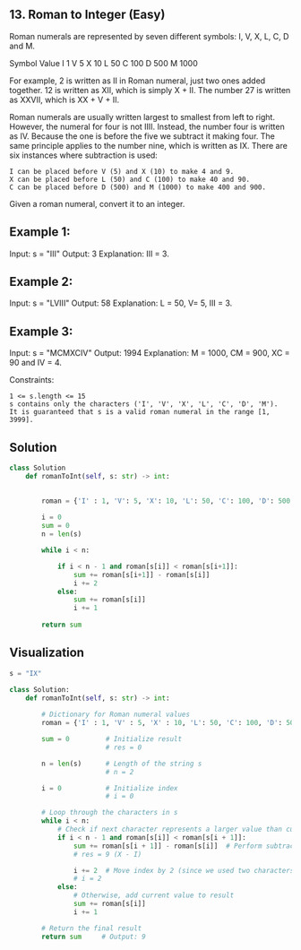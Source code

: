 ## 13. Roman to Integer (Easy)

Roman numerals are represented by seven different symbols: I, V, X, L, C, D and M.

Symbol       Value
I             1
V             5
X             10
L             50
C             100
D             500
M             1000

For example, 2 is written as II in Roman numeral, just two ones added together. 12 is written as XII, which is simply X + II. The number 27 is written as XXVII, which is XX + V + II.

Roman numerals are usually written largest to smallest from left to right. However, the numeral for four is not IIII. Instead, the number four is written as IV. Because the one is before the five we subtract it making four. The same principle applies to the number nine, which is written as IX. There are six instances where subtraction is used:

    I can be placed before V (5) and X (10) to make 4 and 9. 
    X can be placed before L (50) and C (100) to make 40 and 90. 
    C can be placed before D (500) and M (1000) to make 400 and 900.

Given a roman numeral, convert it to an integer.

 

## **Example 1:**

Input: s = "III"
Output: 3
Explanation: III = 3.

## **Example 2:**

Input: s = "LVIII"
Output: 58
Explanation: L = 50, V= 5, III = 3.

## **Example 3:**

Input: s = "MCMXCIV"
Output: 1994
Explanation: M = 1000, CM = 900, XC = 90 and IV = 4.

Constraints:

    1 <= s.length <= 15
    s contains only the characters ('I', 'V', 'X', 'L', 'C', 'D', 'M').
    It is guaranteed that s is a valid roman numeral in the range [1, 3999].

## Solution

```python
class Solution
    def romanToInt(self, s: str) -> int:

        
        roman = {'I' : 1, 'V': 5, 'X': 10, 'L': 50, 'C': 100, 'D': 500, 'M': 1000}
                
        i = 0
        sum = 0
        n = len(s)

        while i < n:

            if i < n - 1 and roman[s[i]] < roman[s[i+1]]:
                sum += roman[s[i+1]] - roman[s[i]]
                i += 2
            else:
                sum += roman[s[i]]
                i += 1
        
        return sum
```

## **Visualization**

```python
s = "IX"

class Solution:
    def romanToInt(self, s: str) -> int:
        
        # Dictionary for Roman numeral values
        roman = {'I' : 1, 'V' : 5, 'X' : 10, 'L': 50, 'C': 100, 'D': 500, 'M': 1000}

        sum = 0         # Initialize result
                        # res = 0

        n = len(s)      # Length of the string s
                        # n = 2

        i = 0           # Initialize index
                        # i = 0

        # Loop through the characters in s
        while i < n:
            # Check if next character represents a larger value than current
            if i < n - 1 and roman[s[i]] < roman[s[i + 1]]:
                sum += roman[s[i + 1]] - roman[s[i]]  # Perform subtraction
                # res = 9 (X - I)

                i += 2  # Move index by 2 (since we used two characters)
                # i = 2
            else:
                # Otherwise, add current value to result
                sum += roman[s[i]]
                i += 1

        # Return the final result
        return sum     # Output: 9
```